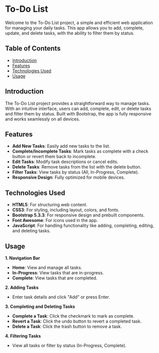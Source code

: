 # To-Do List

Welcome to the To-Do List project, a simple and efficient web application for managing your daily tasks. This app allows you to add, complete, update, and delete tasks, with the ability to filter them by status.

## Table of Contents

- [Introduction](#introduction)
- [Features](#features)
- [Technologies Used](#technologies-used)
- [Usage](#usage)

## Introduction
The To-Do List project provides a straightforward way to manage tasks. With an intuitive interface, users can add, complete, edit, or delete tasks and filter them by status. Built with Bootstrap, the app is fully responsive and works seamlessly on all devices.

## Features
- **Add New Tasks**: Easily add new tasks to the list.
- **Complete/Incomplete Tasks**: Mark tasks as complete with a check button or revert them back to incomplete.
- **Edit Tasks**: Modify task descriptions or cancel edits.
- **Delete Tasks**: Remove tasks from the list with the delete button.
- **Filter Tasks**: View tasks by status (All, In-Progress, Complete).
- **Responsive Design**: Fully optimized for mobile devices.

## Technologies Used
- **HTML5**: For structuring web content.
- **CSS3**: For styling, including layout, colors, and fonts.
- **Bootstrap 5.3.3**: For responsive design and prebuilt components.
- **Font Awesome**: For icons used in the app.
- **JavaScript**: For handling functionality like adding, completing, editing, and deleting tasks.

## Usage
**1. Navigation Bar**

- **Home**: View and manage all tasks.
- **In-Progress**: View tasks that are in-progress.
- **Complete**: View tasks that are completed.

**2. Adding Tasks**
- Enter task details and click "Add" or press Enter.

**3. Completing and Deleting Tasks**
- **Complete a Task**: Click the checkmark to mark as complete.
- **Revert a Task**: Click the undo button to revert a completed task.
- **Delete a Task**: Click the trash button to remove a task.

**4. Filtering Tasks**
- View all tasks or filter by status (In-Progress, Complete).

